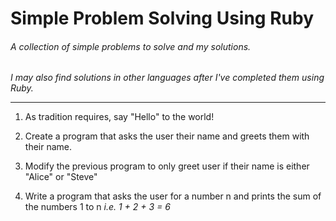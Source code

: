Simple Problem Solving Using Ruby
=================================
###### A collection of simple problems to solve and my solutions.
*I may also find solutions in other languages after I've completed them using Ruby.*
______________________________________

1. As tradition requires, say "Hello" to the world!

2. Create a program that asks the user their name and greets them with their name.

3. Modify the previous program to only greet user if their name is either "Alice" or "Steve"

4. Write a program that asks the user for a number n and prints the sum of the numbers 1 to n *i.e. 1 + 2 + 3 = 6*
